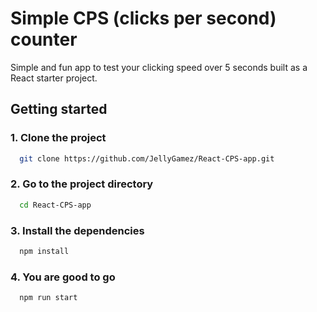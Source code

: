 # Simple CPS (clicks per second) counter
Simple and fun app to test your clicking speed over 5 seconds built as a React starter project.

## Getting started

### 1. Clone the project

```bash
  git clone https://github.com/JellyGamez/React-CPS-app.git
```

### 2. Go to the project directory

```bash
  cd React-CPS-app
```
### 3.  Install the dependencies

```bash
  npm install
```

### 4. You are good to go

```bash
  npm run start
```
